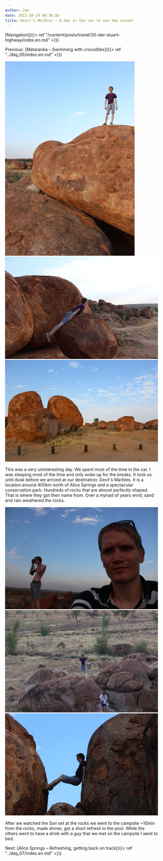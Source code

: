 ```yaml
---
author: Jan
date: 2013-10-19 06:36:55
title: Devil’s Marbles – A day in the car to see the sunset
---
```


[Navigation]({{< ref "/content/posts/travel/30-der-stuart-highway/index.en.md" >}})

Previous: [Mataranka – Swimming with crocodiles]({{< ref "../day_05/index.en.md" >}})

![](images/jamie.jpg)
![](images/planking.jpg)
![](images/marbles.jpg)

This was a very uninteresting day. We spent most of the time in the car. I was
sleeping most of the time and only woke up for the breaks. It took us until
dusk before we arrived at our destination: Devil's Marbles. It is a
location around 400km north of Alice Springs and a spectacular conservation
park. Hundreds of rocks that are almost perfectly shaped. That is where they
got their name from. Over a myriad of years wind, sand and rain weathered the
rocks.

![](images/jan.jpg)
![](images/birds_eye.jpg)
![](images/between.jpg)

After we watched the Sun set at the rocks we went to the campsite ~10min from
the rocks, made dinner, got a short refresh in the pool. While the others went
to have a drink with a guy that we met on the campsite I went to bed.

Next: [Alice Springs – Refreshing, getting back on track]({{< ref "../day_07/index.en.md" >}})

